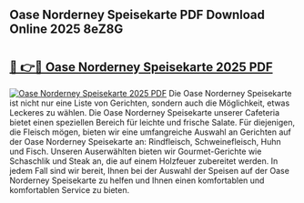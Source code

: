 ## Oase Norderney Speisekarte PDF Download Online 2025 8eZ8G

# <h2><a href="http://gc7z3u.nevu.top/?p=Oase+Norderney+Speisekarte">🔗 👉🔴 Oase Norderney Speisekarte 2025 PDF</a></h2>

[![Oase Norderney Speisekarte 2025 PDF](https://i.imgur.com/dBaPXMq.png)](http://gc7z3u.nevu.top/?p=Oase+Norderney+Speisekarte)
Die Oase Norderney Speisekarte ist nicht nur eine Liste von Gerichten, sondern auch die Möglichkeit, etwas Leckeres zu wählen. Die Oase Norderney Speisekarte unserer Cafeteria bietet einen speziellen Bereich für leichte und frische Salate. Für diejenigen, die Fleisch mögen, bieten wir eine umfangreiche Auswahl an Gerichten auf der Oase Norderney Speisekarte an: Rindfleisch, Schweinefleisch, Huhn und Fisch. Unseren Auserwählten bieten wir Gourmet-Gerichte wie Schaschlik und Steak an, die auf einem Holzfeuer zubereitet werden. In jedem Fall sind wir bereit, Ihnen bei der Auswahl der Speisen auf der Oase Norderney Speisekarte zu helfen und Ihnen einen komfortablen und komfortablen Service zu bieten.
